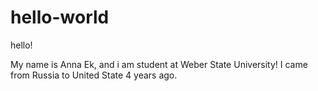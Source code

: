 # hello-world

hello!

My name is Anna Ek, and i am student at Weber State University!
I came from Russia to United State 4 years ago.
